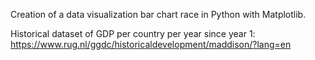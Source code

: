 Creation of a data visualization bar chart race in Python with Matplotlib.

Historical dataset of GDP per country per year since year 1: https://www.rug.nl/ggdc/historicaldevelopment/maddison/?lang=en

